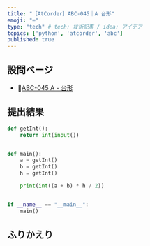 ```yaml
---
title: "［AtCorder］ABC-045｜A 台形"
emoji: "⌨️"
type: "tech" # tech: 技術記事 / idea: アイデア
topics: ['python', 'atcorder', 'abc']
published: true
---
```


## 設問ページ

- 🔗[ABC-045 A - 台形](https://atcoder.jp/contests/abc045/tasks/abc045_a)

## 提出結果

```python
def getInt():
    return int(input())


def main():
    a = getInt()
    b = getInt()
    h = getInt()

    print(int((a + b) * h / 2))


if __name__ == "__main__":
    main()
```

## ふりかえり
